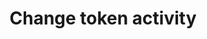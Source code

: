 ---
title: Change token activity
excerpt: The method is used for changing activity status of the mobile token.
api:
  file: yespoio.json
  operationId: changeTokenActivated
deprecated: false
hidden: false
metadata:
  title: ''
  description: ''
  robots: index
next:
  description: ''
---